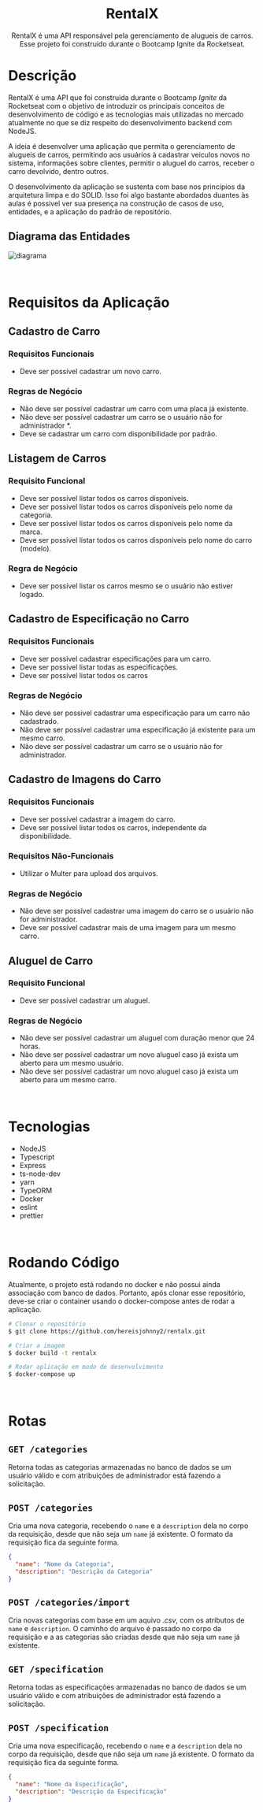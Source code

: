 <div align='center'>
<h1>RentalX</h1>
<p>RentalX é uma API responsável pela gerenciamento de alugueis de carros. Esse projeto foi construido durante o Bootcamp Ignite da Rocketseat.</p>

</div>

# Descrição

RentalX é uma API que foi construida durante o Bootcamp _Ignite_ da Rocketseat com o objetivo de introduzir os principais conceitos de desenvolvimento de código e as tecnologias mais utilizadas no mercado atualmente no que se diz respeito do desenvolvimento backend com NodeJS.

A ideia é desenvolver uma aplicação que permita o gerenciamento de alugueis de carros, permitindo aos usuários à cadastrar veiculos novos no sistema, informações sobre clientes, permitir o aluguel do carros, receber o carro devolvido, dentro outros.

O desenvolvimento da aplicação se sustenta com base nos princípios da arquitetura limpa e do SOLID. Isso foi algo bastante abordados duantes às aulas é possivel ver sua presença na construção de casos de uso, entidades, e a aplicação do padrão de repositório.

## Diagrama das Entidades

![diagrama](assets/img/diagrama.png)

<br>

# Requisitos da Aplicação

## Cadastro de Carro

### Requisitos Funcionais

- Deve ser possível cadastrar um novo carro.

### Regras de Negócio

- Não deve ser possível cadastrar um carro com uma placa já existente.
- Não deve ser possível cadastrar um carro se o usuário não for administrador \*.
- Deve se cadastrar um carro com disponibilidade por padrão.

## Listagem de Carros

### Requisito Funcional

- Deve ser possível listar todos os carros disponíveis.
- Deve ser possivel listar todos os carros disponíveis pelo nome da categoria.
- Deve ser possivel listar todos os carros disponíveis pelo nome da marca.
- Deve ser possivel listar todos os carros disponíveis pelo nome do carro (modelo).

### Regra de Negócio

- Deve ser possível listar os carros mesmo se o usuário não estiver logado.

## Cadastro de Especificação no Carro

### Requisitos Funcionais

- Deve ser possivel cadastrar especificações para um carro.
- Deve ser possivel listar todas as especificações.
- Deve ser possível listar todos os carros

### Regras de Negócio

- Não deve ser possivel cadastrar uma especificação para um carro não cadastrado.
- Não deve ser possível cadastrar uma especificação já existente para um mesmo carro.
- Não deve ser possível cadastrar um carro se o usuário não for administrador.

## Cadastro de Imagens do Carro

### Requisitos Funcionais

- Deve ser possível cadastrar a imagem do carro.
- Deve ser possível listar todos os carros, independente da disponibilidade.

### Requisitos Não-Funcionais

- Utilizar o Multer para upload dos arquivos.

### Regras de Negócio

- Não deve ser possível cadastrar uma imagem do carro se o usuário não for administrador.
- Deve ser possível cadastrar mais de uma imagem para um mesmo carro.

## Aluguel de Carro

### Requisito Funcional

- Deve ser possível cadastrar um aluguel.

### Regras de Negócio

- Não deve ser possível cadastrar um aluguel com duração menor que 24 horas.
- Não deve ser possível cadastrar um novo aluguel caso já exista um aberto para um mesmo usuário.
- Não deve ser possível cadastrar um novo aluguel caso já exista um aberto para um mesmo carro.

<br>

# Tecnologias

- NodeJS
- Typescript
- Express
- ts-node-dev
- yarn
- TypeORM
- Docker
- eslint
- prettier

 <br>

# Rodando Código

Atualmente, o projeto está rodando no docker e não possui ainda associação com banco de dados. Portanto, após clonar esse repositório, deve-se criar o container usando o docker-compose antes de rodar a aplicação.

```bash
# Clonar o repositório
$ git clone https://github.com/hereisjohnny2/rentalx.git

# Criar a imagem
$ docker build -t rentalx

# Rodar aplicação em modo de desenvolvimento
$ docker-compose up
```

<br>

# Rotas

## `GET /categories`

Retorna todas as categorias armazenadas no banco de dados se um usuário válido e com atribuições de administrador está fazendo a solicitação.

## `POST /categories`

Cria uma nova categoria, recebendo o `name` e a `description` dela no corpo da requisição, desde que não seja um `name` já existente. O formato da requisição fica da seguinte forma.

```json
{
  "name": "Nome da Categoria",
  "description": "Descrição da Categoria"
}
```

## `POST /categories/import`

Cria novas categorias com base em um aquivo _.csv_, com os atributos de `name` e `description`. O caminho do arquivo é passado no corpo da requisição e a as categorias são criadas desde que não seja um `name` já existente.

## `GET /specification`

Retorna todas as especificações armazenadas no banco de dados se um usuário válido e com atribuições de administrador está fazendo a solicitação.

## `POST /specification`

Cria uma nova especificação, recebendo o `name` e a `description` dela no corpo da requisição, desde que não seja um `name` já existente. O formato da requisição fica da seguinte forma.

```json
{
  "name": "Nome da Especificação",
  "description": "Descrição da Especificação"
}
```

